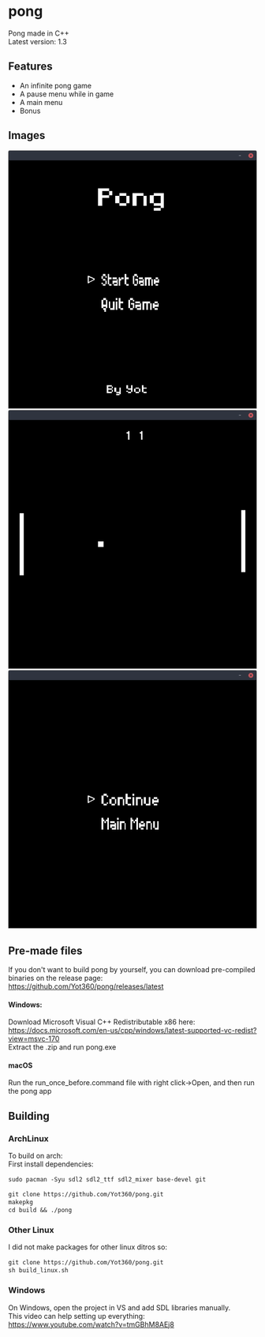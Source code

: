 # pong
Pong made in C++ </br>
Latest version: 1.3

## Features
- An infinite pong game
- A pause menu while in game
- A main menu
- Bonus

## Images
![Main menu](images/main.png)
![Game](images/game.png)
![Pause Menu](images/pause.png)

## Pre-made files
If you don't want to build pong by yourself, you can download pre-compiled binaries on the release page:</br>
https://github.com/Yot360/pong/releases/latest

#### Windows:
Download Microsoft Visual C++ Redistributable x86 here: https://docs.microsoft.com/en-us/cpp/windows/latest-supported-vc-redist?view=msvc-170</br>
Extract the .zip and run pong.exe

#### macOS
Run the run_once_before.command file with right click->Open, and then run the pong app

## Building
### ArchLinux
To build on arch: </br>
First install dependencies:
```
sudo pacman -Syu sdl2 sdl2_ttf sdl2_mixer base-devel git
```
```
git clone https://github.com/Yot360/pong.git
makepkg
cd build && ./pong
```

### Other Linux
I did not make packages for other linux ditros so:
```
git clone https://github.com/Yot360/pong.git
sh build_linux.sh
```

### Windows
On Windows, open the project in VS and add SDL libraries manually.</br>
This video can help setting up everything: https://www.youtube.com/watch?v=tmGBhM8AEj8
